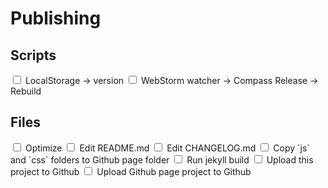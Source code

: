 # Publishing

## Scripts
<input type="checkbox">
LocalStorage -> version

<input type="checkbox">
WebStorm watcher -> Compass Release -> Rebuild

## Files
<input type="checkbox">
Optimize

<input type="checkbox">
Edit README.md

<input type="checkbox">
Edit CHANGELOG.md

<input type="checkbox">
Copy `js` and `css` folders to Github page folder

<input type="checkbox">
Run jekyll build

<input type="checkbox">
Upload this project to Github

<input type="checkbox">
Upload Github page project to Github
